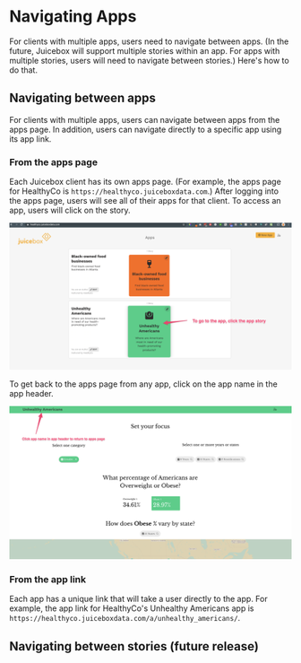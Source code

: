 # Navigating Apps

For clients with multiple apps, users need to navigate between apps. \(In the future, Juicebox will support multiple stories within an app. For apps with multiple stories, users will need to navigate between stories.\) Here's how to do that.

## Navigating between apps

For clients with multiple apps, users can navigate between apps from the apps page. In addition, users can navigate directly to a specific app using its app link. 

### From the apps page

Each Juicebox client has its own apps page. \(For example, the apps page for HealthyCo is `https://healthyco.juiceboxdata.com`.\) After logging into the apps page, users will see all of their apps for that client. To access an app, users will click on the story.  

![Click the story to access the app](../.gitbook/assets/image%20%2830%29.png)

To get back to the apps page from any app, click on the app name in the app header.

![Click app name in header to return to apps page](../.gitbook/assets/image%20%2832%29.png)

### From the app link

Each app has a unique link that will take a user directly to the app. For example, the app link for HealthyCo's Unhealthy Americans app is `https://healthyco.juiceboxdata.com/a/unhealthy_americans/`.

## Navigating between stories \(future release\)

